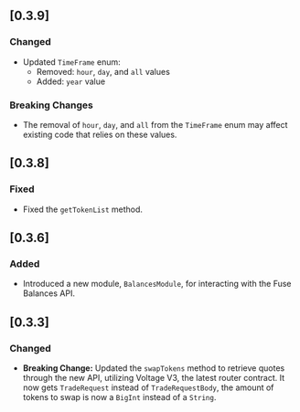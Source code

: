 ## [0.3.9]

### Changed
- Updated `TimeFrame` enum:
  - Removed: `hour`, `day`, and `all` values
  - Added: `year` value

### Breaking Changes
- The removal of `hour`, `day`, and `all` from the `TimeFrame` enum may affect existing code that relies on these values.

## [0.3.8]

### Fixed
- Fixed the `getTokenList` method.

## [0.3.6]

### Added
- Introduced a new module, `BalancesModule`, for interacting with the Fuse Balances API.

## [0.3.3]

### Changed
- **Breaking Change:** Updated the `swapTokens` method to retrieve quotes through the new API, utilizing Voltage V3, the latest router contract. It now gets `TradeRequest` instead of `TradeRequestBody`, the amount of tokens to swap is now a `BigInt` instead of a `String`.
